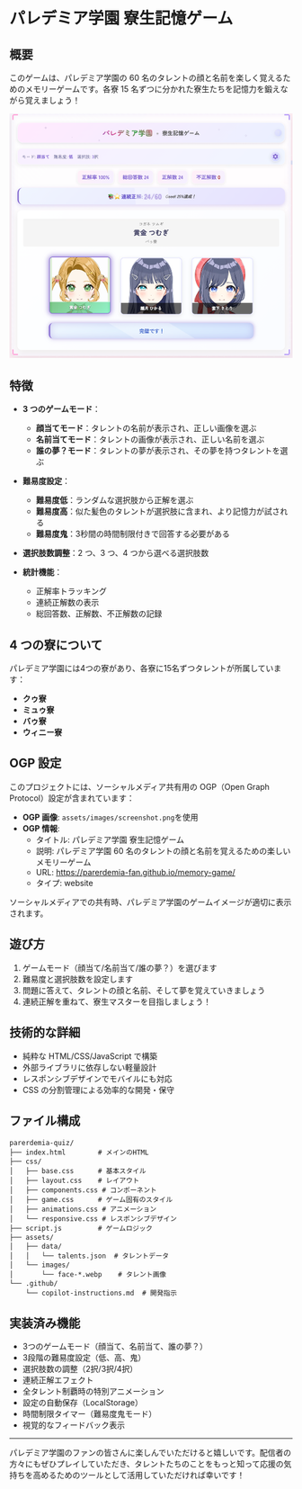 # パレデミア学園 寮生記憶ゲーム

## 概要

このゲームは、パレデミア学園の 60 名のタレントの顔と名前を楽しく覚えるためのメモリーゲームです。各寮 15 名ずつに分かれた寮生たちを記憶力を鍛えながら覚えましょう！

![ゲームのスクリーンショット](assets/images/screenshot.png)

## 特徴

- **3 つのゲームモード**：

  - **顔当てモード**：タレントの名前が表示され、正しい画像を選ぶ
  - **名前当てモード**：タレントの画像が表示され、正しい名前を選ぶ
  - **誰の夢？モード**：タレントの夢が表示され、その夢を持つタレントを選ぶ

- **難易度設定**：

  - **難易度低**：ランダムな選択肢から正解を選ぶ
  - **難易度高**：似た髪色のタレントが選択肢に含まれ、より記憶力が試される
  - **難易度鬼**：3秒間の時間制限付きで回答する必要がある

- **選択肢数調整**：2 つ、3 つ、4 つから選べる選択肢数

- **統計機能**：
  - 正解率トラッキング
  - 連続正解数の表示
  - 総回答数、正解数、不正解数の記録

## 4 つの寮について

パレデミア学園には4つの寮があり、各寮に15名ずつタレントが所属しています：

- **クゥ寮**
- **ミュゥ寮**
- **バゥ寮**
- **ウィニー寮**

## OGP 設定

このプロジェクトには、ソーシャルメディア共有用の OGP（Open Graph Protocol）設定が含まれています：

- **OGP 画像**: `assets/images/screenshot.png`を使用
- **OGP 情報**:
  - タイトル: パレデミア学園 寮生記憶ゲーム
  - 説明: パレデミア学園 60 名のタレントの顔と名前を覚えるための楽しいメモリーゲーム
  - URL: https://parerdemia-fan.github.io/memory-game/
  - タイプ: website

ソーシャルメディアでの共有時、パレデミア学園のゲームイメージが適切に表示されます。

## 遊び方

1. ゲームモード（顔当て/名前当て/誰の夢？）を選びます
2. 難易度と選択肢数を設定します
3. 問題に答えて、タレントの顔と名前、そして夢を覚えていきましょう
4. 連続正解を重ねて、寮生マスターを目指しましょう！

## 技術的な詳細

- 純粋な HTML/CSS/JavaScript で構築
- 外部ライブラリに依存しない軽量設計
- レスポンシブデザインでモバイルにも対応
- CSS の分割管理による効率的な開発・保守

## ファイル構成

```
parerdemia-quiz/
├── index.html        # メインのHTML
├── css/
│   ├── base.css      # 基本スタイル
│   ├── layout.css    # レイアウト
│   ├── components.css # コンポーネント
│   ├── game.css      # ゲーム固有のスタイル
│   ├── animations.css # アニメーション
│   └── responsive.css # レスポンシブデザイン
├── script.js         # ゲームロジック
├── assets/
│   ├── data/
│   │   └── talents.json  # タレントデータ
│   └── images/
│       └── face-*.webp    # タレント画像
└── .github/
    └── copilot-instructions.md  # 開発指示
```

## 実装済み機能
- 3つのゲームモード（顔当て、名前当て、誰の夢？）
- 3段階の難易度設定（低、高、鬼）
- 選択肢数の調整（2択/3択/4択）
- 連続正解エフェクト
- 全タレント制覇時の特別アニメーション
- 設定の自動保存（LocalStorage）
- 時間制限タイマー（難易度鬼モード）
- 視覚的なフィードバック表示

---

パレデミア学園のファンの皆さんに楽しんでいただけると嬉しいです。配信者の方々にもぜひプレイしていただき、タレントたちのことをもっと知って応援の気持ちを高めるためのツールとして活用していただければ幸いです！
